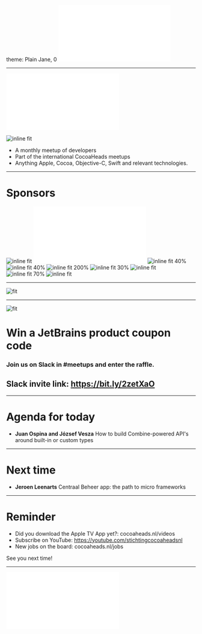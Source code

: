 theme: Plain Jane, 0
 ![fit 150%](../../Logos/CocoaHeadsNL.pdf)

---

![right](../../Logos/CocoaHeadsNL.pdf)

![inline fit](../../Images/4.jpg)

- A monthly meetup of developers
- Part of the international CocoaHeads meetups
- Anything Apple, Cocoa, Objective-C, Swift and relevant technologies.

---

# Sponsors
![inline fit](../../Logos/jetbrains.png) ![inline fit 40%](../../Logos/egeniq.pdf) ![inline fit 40%](../../Logos/parkmobile.png)
![inline fit 40%](../../Logos/abnamro.png) ![inline fit 200%](../../Logos/achmea.jpg) ![inline fit 30%](../../Logos/q42.png)
![inline fit](../../Logos/getaround.png) ![inline fit 70%](../../Logos/anwb400.png) ![inline fit](../../Logos/moneybird-logo-full-blue.png)


---

![fit](../../Images/swag.png)

---

![fit](../../Logos/jetbrains.png)
# Win a JetBrains product coupon code

### Join us on Slack in #meetups and enter the raffle.

## Slack invite link: https://bit.ly/2zetXaO

---

# Agenda for today

- **Juan Ospina and József Vesza** How to build Combine-powered API's around built-in or custom types

---


# Next time

- **Jeroen Leenarts** Centraal Beheer app: the path to micro frameworks

---

# Reminder

- Did you download the Apple TV App yet?: cocoaheads.nl/videos
- Subscribe on YouTube: https://youtube.com/stichtingcocoaheadsnl
- New jobs on the board: cocoaheads.nl/jobs

See you next time!

---

![fit](../../Logos/CocoaHeadsNL.pdf)
